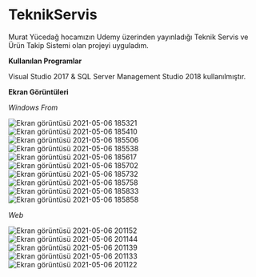 # TeknikServis
Murat Yücedağ hocamızın Udemy üzerinden yayınladığı Teknik Servis ve Ürün Takip Sistemi olan projeyi uyguladım.
 
 **Kullanılan Programlar**
 
Visual Studio 2017 & SQL Server Management Studio 2018 kullanılmıştır.

**Ekran Görüntüleri**

*Windows From*

![Ekran görüntüsü 2021-05-06 185321](https://user-images.githubusercontent.com/75271600/117329410-4b382000-ae9d-11eb-844d-2d9b8ebc73d4.png)
![Ekran görüntüsü 2021-05-06 185410](https://user-images.githubusercontent.com/75271600/117329414-4bd0b680-ae9d-11eb-8ccd-ab1914ca4d3e.png)
![Ekran görüntüsü 2021-05-06 185506](https://user-images.githubusercontent.com/75271600/117329418-4c694d00-ae9d-11eb-8443-63e9584ebe9a.png)
![Ekran görüntüsü 2021-05-06 185538](https://user-images.githubusercontent.com/75271600/117329421-4d01e380-ae9d-11eb-9ce6-d05821655067.png)
![Ekran görüntüsü 2021-05-06 185617](https://user-images.githubusercontent.com/75271600/117329426-4d9a7a00-ae9d-11eb-9ff9-f81d3449073c.png)
![Ekran görüntüsü 2021-05-06 185702](https://user-images.githubusercontent.com/75271600/117329431-4e331080-ae9d-11eb-9d27-eb96db956249.png)
![Ekran görüntüsü 2021-05-06 185732](https://user-images.githubusercontent.com/75271600/117329432-4ecba700-ae9d-11eb-961c-9da07cee2e63.png)
![Ekran görüntüsü 2021-05-06 185758](https://user-images.githubusercontent.com/75271600/117329433-4f643d80-ae9d-11eb-842d-1442e6d5a5bd.png)
![Ekran görüntüsü 2021-05-06 185833](https://user-images.githubusercontent.com/75271600/117329438-4ffcd400-ae9d-11eb-96d0-55d11816a738.png)
![Ekran görüntüsü 2021-05-06 185858](https://user-images.githubusercontent.com/75271600/117329444-4ffcd400-ae9d-11eb-8650-0989a0e494ed.png)

*Web*

![Ekran görüntüsü 2021-05-06 201152](https://user-images.githubusercontent.com/75271600/117339831-dd91f100-aea8-11eb-98a3-5eddb6052f82.png)
![Ekran görüntüsü 2021-05-06 201144](https://user-images.githubusercontent.com/75271600/117339842-e1be0e80-aea8-11eb-9512-3f18cb1c8aa0.png)
![Ekran görüntüsü 2021-05-06 201139](https://user-images.githubusercontent.com/75271600/117339854-e5519580-aea8-11eb-8521-ab4e30da9b9a.png)
![Ekran görüntüsü 2021-05-06 201133](https://user-images.githubusercontent.com/75271600/117339858-e71b5900-aea8-11eb-9c91-c9aec33f8eb0.png)
![Ekran görüntüsü 2021-05-06 201122](https://user-images.githubusercontent.com/75271600/117339867-e97db300-aea8-11eb-8d28-21645d002dda.png)



